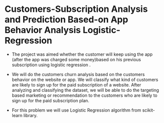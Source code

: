 # Customers-Subscription Analysis and Prediction Based-on App Behavior Analysis Logistic-Regression

* The project was aimed whether the customer will keep using the app (after the app was charged some money)based on his previous subscription using logistic regression .

* We will do the customers churn analysis based on the customers behavior on the website or app. We will classify what kind of customers are likely to sign up for the paid subscription of a website. After analyzing
and classifying the dataset, we will be able to do the targeting based
marketing or recommendation to the customers who are likely to sign up
for the paid subscription plan.

* For this problem we will use Logistic Regression algorithm from scikit-learn library.
